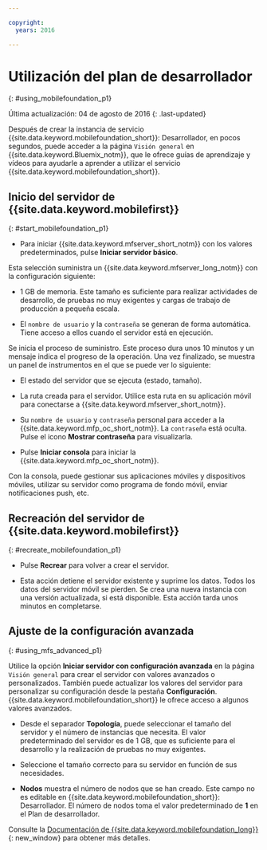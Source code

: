```yaml
---

copyright:
  years: 2016

---
```


#	Utilización del plan de desarrollador
{: #using_mobilefoundation_p1}

Última actualización: 04 de agosto de 2016
{: .last-updated}

Después de crear la instancia de servicio {{site.data.keyword.mobilefoundation_short}}: Desarrollador, en pocos segundos, puede acceder a la página `Visión general` en {{site.data.keyword.Bluemix_notm}}, que le ofrece guías de aprendizaje y vídeos para ayudarle a aprender a utilizar el servicio {{site.data.keyword.mobilefoundation_short}}.

## Inicio del servidor de {{site.data.keyword.mobilefirst}}
{: #start_mobilefoundation_p1}
* Para iniciar {{site.data.keyword.mfserver_short_notm}} con los valores predeterminados, pulse **Iniciar servidor básico**.

Esta selección suministra un {{site.data.keyword.mfserver_long_notm}} con la configuración siguiente:
*	1 GB de memoria. Este tamaño es suficiente para realizar actividades de desarrollo, de pruebas no muy exigentes y cargas de trabajo de producción a pequeña escala. 

*	El `nombre de usuario` y la `contraseña` se generan de forma automática. Tiene acceso a ellos cuando el servidor está en ejecución.

Se inicia el proceso de suministro. Este proceso dura unos 10 minutos y un mensaje indica el progreso de la operación. Una vez finalizado, se muestra un panel de instrumentos en el que se puede ver lo siguiente:
*	El estado del servidor que se ejecuta (estado, tamaño). 

*	La ruta creada para el servidor. Utilice esta ruta en su aplicación móvil para conectarse a {{site.data.keyword.mfserver_short_notm}}.

*	Su `nombre de usuario` y `contraseña` personal para acceder a la {{site.data.keyword.mfp_oc_short_notm}}. La `contraseña` está oculta. Pulse el icono **Mostrar contraseña** para visualizarla.

*	Pulse **Iniciar consola** para iniciar la {{site.data.keyword.mfp_oc_short_notm}}.


<!--This console runs inside the container.--> Con la consola, puede gestionar sus aplicaciones móviles y dispositivos móviles, utilizar su servidor como programa de fondo móvil, enviar notificaciones push, etc.

## Recreación del servidor de {{site.data.keyword.mobilefirst}}
{: #recreate_mobilefoundation_p1}

*	Pulse **Recrear** para volver a crear el servidor.

* Esta acción detiene el servidor existente y suprime los datos. Todos los datos del servidor móvil se pierden. Se crea una nueva instancia con una versión actualizada, si está disponible. Esta acción tarda unos minutos en completarse.

##	Ajuste de la configuración avanzada
{: #using_mfs_advanced_p1}

Utilice la opción **Iniciar servidor con configuración avanzada** en la página `Visión general` para crear el servidor con valores avanzados o personalizados. También puede actualizar los valores del servidor para personalizar su configuración desde la pestaña **Configuración**. {{site.data.keyword.mobilefoundation_short}} le ofrece acceso a algunos valores avanzados.

*	Desde el separador **Topología**, puede seleccionar el tamaño del servidor y el número de instancias que necesita. El valor predeterminado del servidor es de 1 GB, que es suficiente para el desarrollo y la realización de pruebas no muy exigentes.

  - Seleccione el tamaño correcto para su servidor en función de sus necesidades.

* **Nodos** muestra el número de nodos que se han creado. Este campo no es editable en
{{site.data.keyword.mobilefoundation_short}}: Desarrollador. El número de nodos <!--in your {{site.data.keyword.IBM_notm}} container group--> toma el valor predeterminado de **1** en el Plan de desarrollador.

Consulte la [Documentación de {{site.data.keyword.mobilefoundation_long}}](https://www.ibm.com/support/knowledgecenter/SSHS8R_8.0.0/wl_welcome.html){: new_window} para obtener más detalles.
